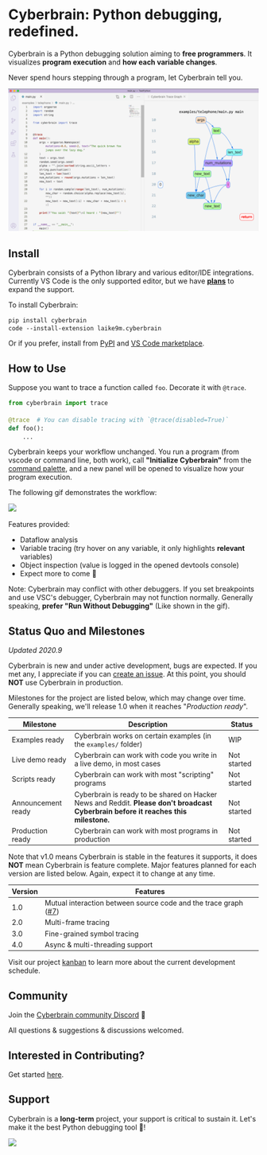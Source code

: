 # Cyberbrain: Python debugging, **redefined**.

Cyberbrain is a Python debugging solution aiming to **free programmers**. It visualizes **program execution** and **how each variable changes**.

Never spend hours stepping through a program, let Cyberbrain tell you.

![](docs/images/p1.png)

## Install

Cyberbrain consists of a Python library and various editor/IDE integrations. Currently VS Code is the only supported editor, but we have **[plans](https://github.com/laike9m/Cyberbrain/issues/24)** to expand the support.

To install Cyberbrain:

```
pip install cyberbrain
code --install-extension laike9m.cyberbrain
```

Or if you prefer, install from [PyPI](https://pypi.org/project/cyberbrain/) and [VS Code marketplace](https://marketplace.visualstudio.com/items?itemName=laike9m.cyberbrain).

## How to Use

Suppose you want to trace a function called `foo`. Decorate it with `@trace`.

```python
from cyberbrain import trace

@trace  # You can disable tracing with `@trace(disabled=True)`
def foo():
    ...
```

Cyberbrain keeps your workflow unchanged. You run a program (from vscode or command line, both work), call **"Initialize Cyberbrain"** from the [command palette](https://code.visualstudio.com/docs/getstarted/userinterface#_command-palette), and a new panel will be opened to visualize how your program execution.

The following gif demonstrates the  workflow:

![](docs/images/usage.gif)

Features provided:
- Dataflow analysis
- Variable tracing (try hover on any variable, it only highlights **relevant** variables)
- Object inspection (value is logged in the opened devtools console)
- Expect more to come 🤟

Note: Cyberbrain may conflict with other debuggers. If you set breakpoints and use VSC's debugger, Cyberbrain may not function normally. Generally speaking, **prefer "Run Without Debugging"** (Like shown in the gif).

## Status Quo and Milestones

*Updated 2020.9*

Cyberbrain is new and under active development, bugs are expected. If you met any, I appreciate if you can [create an issue](https://github.com/laike9m/Cyberbrain/issues/new). At this point, you should **NOT** use Cyberbrain in production.

Milestones for the project are listed below, which may change over time. Generally speaking, we'll release 1.0 when it reaches  "*Production ready*".

| Milestone        | Description                                                           | Status |
|------------------|-----------------------------------------------------------------------|--------|
| Examples ready   | Cyberbrain works on certain examples (in the `examples/` folder)      | WIP    |
| Live demo ready  | Cyberbrain can work with code you write in a live demo, in most cases | Not started    |
| Scripts ready     | Cyberbrain can work with most "scripting" programs                      | Not started    |
| Announcement ready | Cyberbrain is ready to be shared on Hacker News and Reddit. **Please don't broadcast Cyberbrain before it reaches this milestone.**                  | Not started    |
| Production ready | Cyberbrain can work with most programs in production                  | Not started    |

Note that v1.0 means Cyberbrain is stable in the features it supports, it does **NOT** mean Cyberbrain is feature complete. Major features planned for each version are listed below. Again, expect it to change at any time.

| Version | Features                        |
|---------|---------------------------------|
| 1.0     | Mutual interaction between source code and the trace graph ([#7][m1])  |
| 2.0     | Multi-frame tracing             |
| 3.0     | Fine-grained symbol tracing     |
| 4.0     | Async & multi-threading support |

[m1]: https://github.com/laike9m/Cyberbrain/issues/7

Visit our project [kanban](https://github.com/users/laike9m/projects/1?fullscreen=true) to learn more about the current development schedule.

## Community

Join the [Cyberbrain community Discord](https://discord.gg/2TFYtBh) 💬

All questions & suggestions & discussions welcomed.

## Interested in Contributing?
Get started [here](https://github.com/laike9m/Cyberbrain/blob/master/docs/Development.md).

## Support

Cyberbrain is a **long-term** project, your support is critical to sustain it. Let's make it the best Python debugging tool 🤟!

[![](https://www.buymeacoffee.com/assets/img/guidelines/download-assets-1.svg)](https://www.buymeacoffee.com/cyberbrain)
